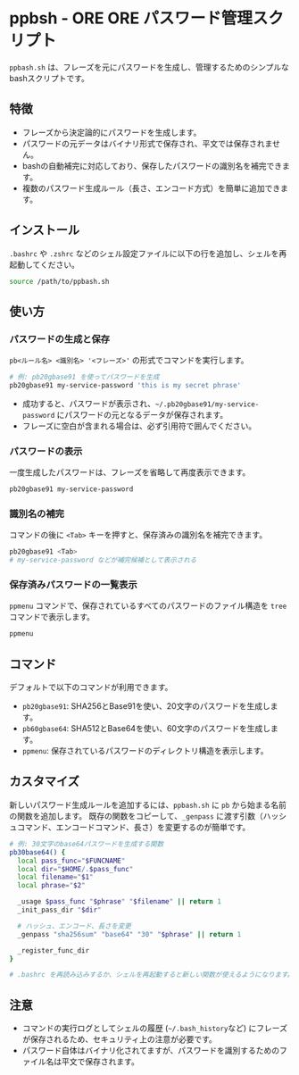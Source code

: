 # ppbsh - ORE ORE パスワード管理スクリプト

`ppbash.sh` は、フレーズを元にパスワードを生成し、管理するためのシンプルなbashスクリプトです。

## 特徴

-   フレーズから決定論的にパスワードを生成します。
-   パスワードの元データはバイナリ形式で保存され、平文では保存されません。
-   bashの自動補完に対応しており、保存したパスワードの識別名を補完できます。
-   複数のパスワード生成ルール（長さ、エンコード方式）を簡単に追加できます。

## インストール

`.bashrc` や `.zshrc` などのシェル設定ファイルに以下の行を追加し、シェルを再起動してください。

```bash
source /path/to/ppbash.sh
```

## 使い方

### パスワードの生成と保存

`pb<ルール名> <識別名> '<フレーズ>'` の形式でコマンドを実行します。

```bash
# 例: pb20gbase91 を使ってパスワードを生成
pb20gbase91 my-service-password 'this is my secret phrase'
```

-   成功すると、パスワードが表示され、`~/.pb20gbase91/my-service-password` にパスワードの元となるデータが保存されます。
-   フレーズに空白が含まれる場合は、必ず引用符で囲んでください。

### パスワードの表示

一度生成したパスワードは、フレーズを省略して再度表示できます。

```bash
pb20gbase91 my-service-password
```

### 識別名の補完

コマンドの後に `<Tab>` キーを押すと、保存済みの識別名を補完できます。

```bash
pb20gbase91 <Tab>
# my-service-password などが補完候補として表示される
```

### 保存済みパスワードの一覧表示

`ppmenu` コマンドで、保存されているすべてのパスワードのファイル構造を `tree` コマンドで表示します。

```bash
ppmenu
```

## コマンド

デフォルトで以下のコマンドが利用できます。

-   `pb20gbase91`: SHA256とBase91を使い、20文字のパスワードを生成します。
-   `pb60gbase64`: SHA512とBase64を使い、60文字のパスワードを生成します。
-   `ppmenu`: 保存されているパスワードのディレクトリ構造を表示します。

## カスタマイズ

新しいパスワード生成ルールを追加するには、`ppbash.sh` に `pb` から始まる名前の関数を追加します。
既存の関数をコピーして、`_genpass` に渡す引数（ハッシュコマンド、エンコードコマンド、長さ）を変更するのが簡単です。

```bash
# 例: 30文字のbase64パスワードを生成する関数
pb30base64() {
  local pass_func="$FUNCNAME"
  local dir="$HOME/.$pass_func"
  local filename="$1"
  local phrase="$2"

  _usage $pass_func "$phrase" "$filename" || return 1
  _init_pass_dir "$dir"

  # ハッシュ、エンコード、長さを変更
  _genpass "sha256sum" "base64" "30" "$phrase" || return 1

  _register_func_dir
}

# .bashrc を再読み込みするか、シェルを再起動すると新しい関数が使えるようになります。
```

## 注意
-   コマンドの実行ログとしてシェルの履歴 (`~/.bash_history`など) にフレーズが保存されるため、セキュリティ上の注意が必要です。
-   パスワード自体はバイナリ化されてますが、パスワードを識別するためのファイル名は平文で保存されます。
